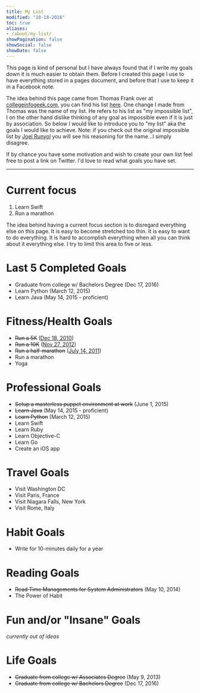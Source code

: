 ```yaml
---
title: My List
modified: "10-18-2016"
toc: true
aliases:
- /about/my-list/
showPagination: false
showSocial: false
showDate: false
---
```


This page is kind of personal but I have always found that if I write my goals down it is much easier to obtain them. Before I created this page I use to have everything stored in a pages document, and before that I use to keep it in a Facebook note.

The idea behind this page came from Thomas Frank over at [collegeinfogeek.com](http://collegeinfogeek.com), you can find his list [here](http://collegeinfogeek.com/about/meet-the-author/my-impossible-list/). One change I made from Thomas was the name of my list. He refers to his list as "my impossible list", I on the other hand dislike thinking of any goal as impossible even if it is just by association. So below I would like to introduce you to "my list" aka the goals I would like to achieve. Note: if you check out the original impossible list by [Joel Runyol](http://impossiblehq.com/impossible-list) you will see his reasoning for the name...I simply disagree.


If by chance you have some motivation and wish to create your own list feel free to post a link on Twitter. I'd love to read what goals you have set.


---

# Current focus

1. Learn Swift
1. Run a marathon

The idea behind having a current focus section is to disregard everything else on this page. It is easy to become stretched too thin. It is easy to want to do everything. It is hard to accomplish everything when all you can think about it everything else. I try to limit this area to five or less.

# Last 5 Completed Goals

* Graduate from college w/ Bachelors Degree (Dec 17, 2016)
* Learn Python (March 12, 2015)
* Learn Java (May 14, 2015 - proficient)

# Fitness/Health Goals

* <del>Run a 5K</del> ([Dec 18, 2010](https://runkeeper.com/user/clburlison/activity/21346886))
* <del>Run a 10K</del> ([Nov 27, 2012](https://runkeeper.com/user/clburlison/activity/133743862))
* <del>Run a half-marathon</del> ([July 14, 2011](http://runkeeper.com/user/clburlison/activity/47599499))
* Run a marathon
* Yoga

# Professional Goals

* <del>Setup a masterless puppet environment at work</del> (June 1, 2015)
* <del>Learn Java</del> (May 14, 2015 - proficient)
* <del>Learn Python</del> (March 12, 2015)
* Learn Swift
* Learn Ruby
* Learn Objective-C
* Learn Go
* Create an iOS app

# Travel Goals

* Visit Washington DC
* Visit Paris, France
* Visit Niagara Falls, New York
* Visit Rome, Italy

# Habit Goals

* Write for 10-minutes daily for a year

# Reading Goals

* <del>Read Time Managements for System Administrators</del> (May 10, 2014)
* The Power of Habit

# Fun and/or "Insane" Goals

_currently out of ideas_

# Life Goals

* <del>Graduate from college w/ Associates Degree</del> (May 9, 2013)
* <del>Graduate from college w/ Bachelors Degree</del> (Dec 17, 2016)
